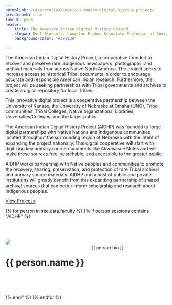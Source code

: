 ```yaml
---
permalink: /case-studies/american-indian-digital-history-project/
breadcrumb: true
layout: page
header: 
    title: The American Indian Digital History Project
    slogan: Kent Blansett, Langston Hughes Associate Professor of Indigenous Studies and History, University of Kansas
    background-color: "#39393A"

---
```


The American Indian Digital History Project, a cooperative founded to recover and preserve rare Indigenous newspapers, photographs, and archival materials from across Native North America. The project seeks to increase access to historical Tribal documents in order to encourage accurate and responsible American Indian research. Furthermore, the project will be seeking partnerships with Tribal governments and archives to create a digital repository for local Tribes. 

This innovative digital project is a cooperative partnership between the University of Kansas, the University of Nebraska at Omaha (UNO), Tribal communities, Tribal Colleges, Native organizations, Libraries, Universities/Colleges, and the larger public. 

The American Indian Digital History Project (AIDHP) was founded to forge digital partnerships with Native Nations and Indigenous communities located throughout the surrounding region of Nebraska with the intent of expanding the project nationally. This digital cooperative will start with digitizing key primary source documents like Akwesasne Notes and will make these sources free, searchable, and accessible to the greater public.

AIDHP works partnership with Native peoples and communities to promote the recovery, sharing, preservation, and protection of rare Tribal archival and primary source materials. AIDHP and a host of public and private institutions will greatly benefit from this expanding partnership of shared archival sources that can better inform scholarship and research about Indigenous peoples. 

[View Project »](http://aidhp.com/)

{% for person in site.data.faculty %}
{% if person.sessions contains "AIDHP" %}

<div class="row" style="margin-top: 4rem; margin-bottom: 4rem; align-items: center;">

<div class="medium-4 columns" style="padding-right: 50px;">
    <img src="../../images/people/{{ person.img }}" style="max-width: 200px; border-radius: 50%;"/>
</div>

<div class="medium-8 columns">
    <h1 style="font-weight: bold;">{{ person.name }}</h1>
    {{ person.bio }}   
</div>



</div>



{% endif %}
{% endfor %}